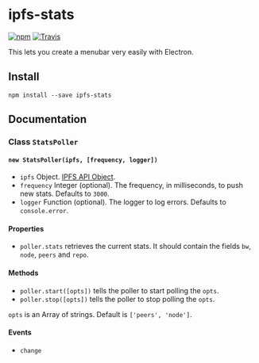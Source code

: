 # ipfs-stats

[![npm](https://img.shields.io/npm/v/ipfs-stats.svg?style=flat-square)](https://www.npmjs.com/package/ipfs-stats)
[![Travis](https://img.shields.io/travis/hacdias/ipfs-stats.svg?style=flat-square)](https://travis-ci.org/hacdias/ipfs-stats)

This lets you create a menubar very easily with Electron.

## Install

```
npm install --save ipfs-stats
```

## Documentation

### Class `StatsPoller`

#### `new StatsPoller(ipfs, [frequency, logger])`

- `ipfs` Object. [IPFS API Object](https://github.com/ipfs/js-ipfs-api).
- `frequency` Integer (optional). The frequency, in milliseconds, to push new stats. Defaults to `3000`.
- `logger` Function (optional). The logger to log errors. Defaults to `console.error`.

#### Properties

- `poller.stats` retrieves the current stats. It should contain the fields `bw`, `node`, `peers` and `repo`.
    
#### Methods

- `poller.start([opts])` tells the poller to start polling the `opts`.
- `poller.stop([opts])` tells the poller to stop polling the `opts`.

`opts` is an Array of strings. Default is `['peers', 'node']`.


#### Events

- `change`